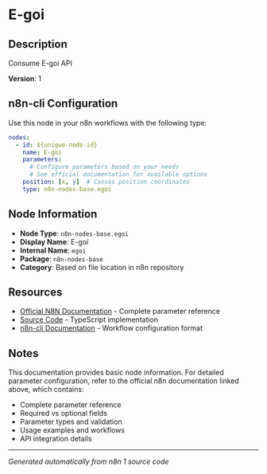 # E-goi

## Description

Consume E-goi API

**Version**: 1

## n8n-cli Configuration

Use this node in your n8n workflows with the following type:

```yaml
nodes:
  - id: ${unique-node-id}
    name: E-goi
    parameters:
      # Configure parameters based on your needs
      # See official documentation for available options
    position: [x, y]  # Canvas position coordinates
    type: n8n-nodes-base.egoi
```

## Node Information

- **Node Type**: `n8n-nodes-base.egoi`
- **Display Name**: E-goi
- **Internal Name**: `egoi`
- **Package**: `n8n-nodes-base`
- **Category**: Based on file location in n8n repository

## Resources

- [Official N8N Documentation](https://docs.n8n.io/integrations/builtin/app-nodes/n8n-nodes-base.egoi/) - Complete parameter reference
- [Source Code](https://github.com/n8n-io/n8n/blob/master/packages/nodes-base/nodes/Egoi/Egoi.node.ts) - TypeScript implementation
- [n8n-cli Documentation](https://github.com/edenreich/n8n-cli) - Workflow configuration format

## Notes

This documentation provides basic node information. For detailed parameter configuration, 
refer to the official n8n documentation linked above, which contains:

- Complete parameter reference
- Required vs optional fields
- Parameter types and validation
- Usage examples and workflows
- API integration details

---
*Generated automatically from n8n 1 source code*
